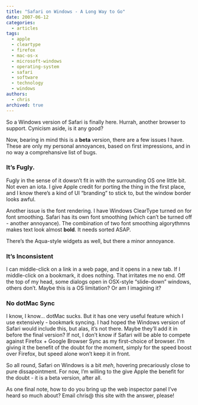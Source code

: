 ```yaml
---
title: "Safari on Windows - A Long Way to Go"
date: 2007-06-12
categories:
  - articles
tags:
  - apple
  - cleartype
  - firefox
  - mac-os-x
  - microsoft-windows
  - operating-system
  - safari
  - software
  - technology
  - windows
authors:
  - chris
archived: true
---
```


So a Windows version of Safari is finally here. Hurrah, another browser to support. Cynicism aside, is it any good?

Now, bearing in mind this is a **beta** version, there are a few issues I have. These are only my personal annoyances, based on first impressions, and in no way a comprehansive list of bugs.

### It’s Fugly.

Fugly in the sense of it dowsn’t fit in with the surrounding OS one little bit. Not even an iota. I give Apple credit for porting the thing in the first place, and I know there’s a kind of UI “branding” to stick to, but the window border looks awful.

Another issue is the font rendering. I have Windows ClearType turned on for font smoothing. Safari has its own font smoothing (which can’t be turned off - another annoyance). The combination of two font smoothing algorythmns makes text look almost **bold**. It needs sorted ASAP.

There’s the Aqua-style widgets as well, but there a minor annoyance.

### It’s Inconsistent

I can middle-click on a link in a web page, and it opens in a new tab. If I middle-click on a bookmark, it does nothing. That irritates me no end. Off the top of my head, some dialogs open in OSX-style “slide-down” windows, others don’t. Maybe this is a OS limitation? Or am I imagining it?

### No dotMac Sync

I know, I know… dotMac sucks. But it has one very useful feature which I use extensively - bookmark syncing. I had hoped the Windows version of Safari would include this, but alas, it’s not there. Maybe they’ll add it in before the final version? If not, I don’t know if Safari will be able to compete against Firefox + Google Browser Sync as my first-choice of browser. I’m giving it the benefit of the doubt for the moment, simply for the speed boost over Firefox, but speed alone won’t keep it in front.

So all round, Safari on Windows is a bit *meh*, hovering precariously close to pure dissapointment. For now, I’m willing to the give Apple the benefit for the doubt - it is a beta version, after all.

As one final note, how to do you bring up the web inspector panel I’ve heard so much about? Email chris@ this site with the answer, please!
